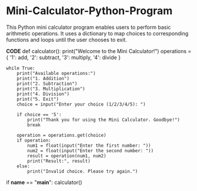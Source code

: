 # Mini-Calculator-Python-Program
This Python mini calculator program enables users to perform basic arithmetic operations. It uses a dictionary to map choices to corresponding functions and loops until the user chooses to exit.

**CODE**
def calculator():
    print("Welcome to the Mini Calculator!")
    operations = {
        '1': add,
        '2': subtract,
        '3': multiply,
        '4': divide
    }

    while True:
        print("Available operations:")
        print("1. Addition")
        print("2. Subtraction")
        print("3. Multiplication")
        print("4. Division")
        print("5. Exit")
        choice = input("Enter your choice (1/2/3/4/5): ")

        if choice == '5':
            print("Thank you for using the Mini Calculator. Goodbye!")
            break

        operation = operations.get(choice)
        if operation:
            num1 = float(input("Enter the first number: "))
            num2 = float(input("Enter the second number: "))
            result = operation(num1, num2)
            print("Result:", result)
        else:
            print("Invalid choice. Please try again.")

if __name__ == "__main__":
    calculator()


